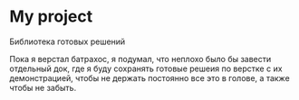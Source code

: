 # My project
Библиотека готовых решений

Пока я верстал батрахос, я подумал, что неплохо было бы завести отдельный док, где я буду сохранять готовые решеия по верстке с их демонстрацией, чтобы не держать постоянно все это в голове, а также чтобы не забыть.

